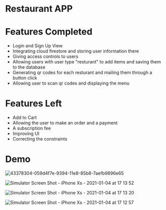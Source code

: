 # Restaurant APP


# Features Completed
- Login and Sign Up View
- Integrating cloud firestore and storing user information there
- Giving access controls to users
- Allowing users with user type "resturant" to add items and saving them to the database
- Generating qr codes for each resturant and mailing them through a button click
- Allowing user to scan qr codes and displaying the menu


# Features Left
- Add to Cart
- Allowing the user to make an order and a payment
- A subscription fee
- Improving UI
- Correcting the constraints

# Demo

![43378304-059d4f7e-9394-11e8-85b8-7aefb9896e65](https://user-images.githubusercontent.com/49186141/103502969-06788a00-4ea7-11eb-9acd-23108f9e7da5.gif)

![Simulator Screen Shot - iPhone Xs - 2021-01-04 at 17 13 52](https://user-images.githubusercontent.com/49186141/103506254-632c7280-4eb0-11eb-9e9f-f5af5516fe4e.png)

![Simulator Screen Shot - iPhone Xs - 2021-01-04 at 17 13 20](https://user-images.githubusercontent.com/49186141/103506268-6d4e7100-4eb0-11eb-94f0-0824190d3525.png)

![Simulator Screen Shot - iPhone Xs - 2021-01-04 at 17 12 57](https://user-images.githubusercontent.com/49186141/103506284-73dce880-4eb0-11eb-9ac0-264e1563417e.png)


